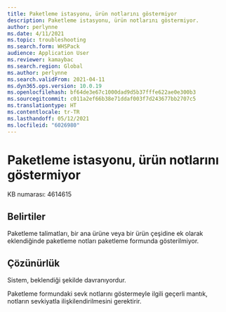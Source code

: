 ```yaml
---
title: Paketleme istasyonu, ürün notlarını göstermiyor
description: Paketleme istasyonu, ürün notlarını göstermiyor.
author: perlynne
ms.date: 4/11/2021
ms.topic: troubleshooting
ms.search.form: WHSPack
audience: Application User
ms.reviewer: kamaybac
ms.search.region: Global
ms.author: perlynne
ms.search.validFrom: 2021-04-11
ms.dyn365.ops.version: 10.0.19
ms.openlocfilehash: bf64de3e67c1000dad9d5b37fffe622ae0e300b3
ms.sourcegitcommit: c011a2ef66b38e71ddaf003f7d243677bb2707c5
ms.translationtype: HT
ms.contentlocale: tr-TR
ms.lasthandoff: 05/12/2021
ms.locfileid: "6026980"
---
```

# <a name="packing-station-doesnt-show-product-notes"></a>Paketleme istasyonu, ürün notlarını göstermiyor

KB numarası: 4614615

## <a name="symptoms"></a>Belirtiler

Paketleme talimatları, bir ana ürüne veya bir ürün çeşidine ek olarak eklendiğinde paketleme notları paketleme formunda gösterilmiyor.

## <a name="resolution"></a>Çözünürlük

Sistem, beklendiği şekilde davranıyordur.

Paketleme formundaki sevk notlarını göstermeyle ilgili geçerli mantık, notların sevkiyatla ilişkilendirilmesini gerektirir.
